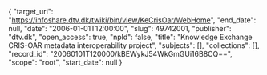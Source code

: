 {
  "target_url": "https://infoshare.dtv.dk/twiki/bin/view/KeCrisOar/WebHome", 
  "end_date": null, 
  "date": "2006-01-01T12:00:00", 
  "slug": 49742001, 
  "publisher": "dtv.dk", 
  "open_access": true, 
  "npld": false, 
  "title": "Knowledge Exchange CRIS-OAR metadata interoperability project", 
  "subjects": [], 
  "collections": [], 
  "record_id": "20060101T120000/kBEWykJ54WkGmGUi16B8CQ==", 
  "scope": "root", 
  "start_date": null
}

